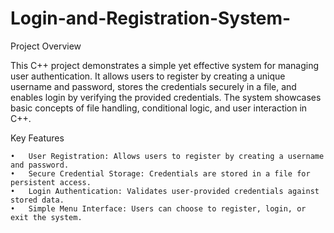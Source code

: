 # Login-and-Registration-System-
Project Overview

This C++ project demonstrates a simple yet effective system for managing user authentication. It allows users to register by creating a unique username and password, stores the credentials securely in a file, and enables login by verifying the provided credentials. The system showcases basic concepts of file handling, conditional logic, and user interaction in C++.

Key Features

	•	User Registration: Allows users to register by creating a username and password.
	•	Secure Credential Storage: Credentials are stored in a file for persistent access.
	•	Login Authentication: Validates user-provided credentials against stored data.
	•	Simple Menu Interface: Users can choose to register, login, or exit the system.
